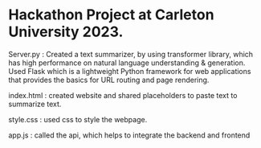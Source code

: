 # Hackathon Project at Carleton University 2023.
Server.py : Created a text summarizer, by using transformer library, which has high performance on natural language understanding & generation. 
            Used Flask which is a lightweight Python framework for web applications that provides the basics for URL routing and page rendering.

index.html : created website and shared placeholders to paste text to summarize text.

style.css : used css to style the webpage.

app.js : called the api, which helps to integrate the backend and frontend
